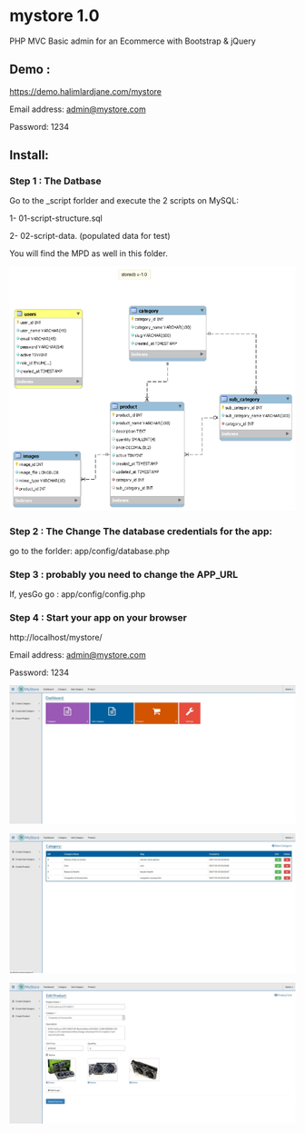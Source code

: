# mystore 1.0
PHP MVC Basic admin for an Ecommerce with Bootstrap & jQuery

## Demo : 
https://demo.halimlardjane.com/mystore

Email address: admin@mystore.com

Password: 1234

## Install:

### Step 1 : The Datbase

Go to the _script forlder and execute the 2 scripts on MySQL:

1- 01-script-structure.sql

2- 02-script-data. (populated data for test)


You will find the MPD as well in this folder.

![alt tag](https://github.com/halimus/mystore/blob/master/_scripts/storedb.png)



### Step 2 : The Change The database credentials for the app:

go to the forlder: app/config/database.php 

### Step 3 : probably you need to change the APP_URL

If, yesGo go : app/config/config.php


### Step 4 : Start your app on your browser

http://localhost/mystore/

Email address: admin@mystore.com

Password: 1234


![alt tag](https://github.com/halimus/mystore/blob/master/public/images/demo1.jpg)


![alt tag](https://github.com/halimus/mystore/blob/master/public/images/demo2.jpg)


![alt tag](https://github.com/halimus/mystore/blob/master/public/images/demo3.jpg)






